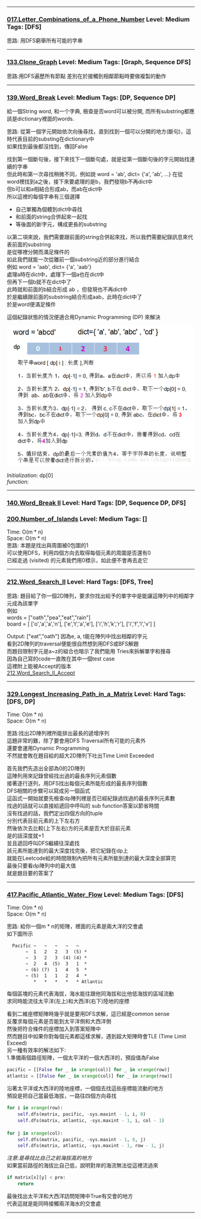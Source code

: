   
  
  
***
  
### [017.Letter_Combinations_of_a_Phone_Number](../SourceCode/Python/017.Letter_Combinations_of_a_Phone_Number.py) Level: Medium Tags: [DFS]
   
思路: 用DFS窮舉所有可能的字串
  
***
  
  
### [133.Clone_Graph](../SourceCode/Python/133.Clone_Graph.py) Level: Medium Tags: [Graph, Sequence DFS]
  
思路:用DFS遍歷所有節點
差別在於接觸到相鄰節點時要做複製的動作
  
  

***

### [139.Word_Break](../SourceCode/Python/139.Word_Break.py) Level: Medium Tags: [DP, Sequence DP]

給一個String word, 和一个字典, 檢查是否word可以被分開, 而所有substring都應該是dictionary裡面的words.  
  
思路: 從第一個字元開始依次向後尋找，直到找到一個可以分開的地方(斷句)，這時代表目前的substing在dictionary中  
如果找到最後都沒找到，傳回False  
  
找到第一個斷句後，接下來找下一個斷句處，就是從第一個斷句後的字元開始找連續的字串  
但此時和第一次尋找稍微不同，例如說 word = 'ab', dict= {'a', 'ab', ...}
在從word裡找到a之後，接下來要處理的是b，我們發現b不再dict中  
但b可以和a相結合形成ab，而ab在dict中  
所以這裡的每個字串有三個選擇  

+ 自己單獨為個體到dict中尋找
+ 和前面的string合併起來一起找
+ 等後面的新字元，構成更長的substring  

以第二項來說，我們需要跟前面的string合併起來找，所以我們需要紀錄訊息來代表前面的substring  
是從哪裡分開而滿足條件的  
如此我們就能一次從離前一個substring近的部分進行結合  
例如 word = 'aab', dict= {'a', 'aab'}  
處理a時在dict中，處理下一個a也在dict中  
但再下一個b就不在dict中了  
此時就和前面的b結合形成 ab ，但發現也不再dict中  
於是繼續跟前面的substring結合形成aab，此時在dict中了  
於是word便滿足條件

這個紀錄狀態的情況便適合用Dynamic Programming (DP) 來解決

![Alt text](Res/dp.png)


_Initialization_: dp\[0]  
_function_: 
***
  
  
### [140.Word_Break II](../SourceCode/Python/140.Word_Break_II.py) Level: Hard Tags: [DP, Sequence DP, DFS]
  
  
### [200.Number_of_Islands](../SourceCode/Python/200.Number_of_Islands.py) Level: Medium Tags: []
  
Time:  O(m * n)  
Space: O(m * n)  
思路: 本題是找出與周圍被0包圍的1  
可以使用DFS，利用四個方向去取得每個元素的周圍是否還有0  
已經走過 (visited) 的元素我們用0標示，如此便不會再去走它
  
  
***
 
### [212.Word_Search_II](../../SourceCode/Python/212.Word_Search_II.py) Level: Hard Tags: [DFS, Tree]
  
思路: 題目給了你一個2D陣列，要求你找出給予的單字中是能讓這陣列中的相鄰字元成為該單字  
例如  
words = ["oath","pea","eat","rain"]  
board =
[
  ['o','a','a','n'],
  ['e','t','a','e'],
  ['i','h','k','r'],
  ['i','f','l','v']
]

Output: ["eat","oath"]
因為e, a, t能在陣列中找出相鄰的字元    
看到2D陣列的traversal便能很自然想到用DFS或BFS解題  
而題目限制字元是a~z的組合也暗示了我們能用 Tries來拆解單字和搜尋  
因為自己寫的code一直敗在其中一個test case  
這裡附上能被Accept的版本  
[212.Word_Search_II_Accept](../../SourceCode/Python/212.Word_Search_II_Accept.py)

***
  
### [329.Longest_Increasing_Path_in_a_Matrix](../../SourceCode/Python/329.Longest_Increasing_Path_in_a_Matrix.py) Level: Hard Tags: [DFS, DP]
  
Time:  O(m * n)  
Space: O(m * n)  

思路:找出2D陣列裡所能排出最長的遞增序列  
這題非常的難，除了要會用DFS Traversal所有可能的元素外  
還要會運用Dynamic Programming  
不然就會敗在題目給的超大2D陣列下吐出Time Limit Exceeded  
  
首先我們先造出全部為0的2D陣列  
這陣列用來記錄曾經找出過的最長序列元素個數  
接著逐行逐列，用DFS找出每個元素所能形成的最長序列個數  
DFS相關的步驟可以寫成另一個函式  
這函式一開始就要先檢查dp陣列裡是否已經紀錄過找過的最長序列元素數  
找過的話就可以直接給遞回中呼叫的 sub function答案以節省時間  
沒有找過的話，我們定出四個方向的tuple  
分別代表目前元素的上下左右方  
然後依次去比較(上下左右)方的元素是否大於目前元素  
是的話深度就+1  
並且遞回呼叫DFS繼續往深處找  
該元素所能達到的最大深度找完後，把它紀錄在dp上  
就能在Leetcode給的時間限制內把所有元素所能到達的最大深度全部算完  
最後只要看dp陣列中的最大值  
就是題目要的答案了  
  
  
***  
  
### [417.Pacific_Atlantic_Water_Flow](../../SourceCode/Python/417.Pacific_Atlantic_Water_Flow.py) Level: Medium Tags: [DFS]
  
Time:  O(m * n)  
Space: O(m * n)    
 
思路: 給你一個m * n的矩陣，裡面的元素是兩大洋的交會處  
如下圖所示   
```
  Pacific ~   ~   ~   ~   ~
       ~  1   2   2   3  (5) *
       ~  3   2   3  (4) (4) *
       ~  2   4  (5)  3   1  *
       ~ (6) (7)  1   4   5  *
       ~ (5)  1   1   2   4  *
          *   *   *   *   * Atlantic
```
每個區塊的元素代表海拔，海水能往跟他同海拔和比他低海拔的區域流動  
求同時能流往太平洋(左上)和大西洋(右下)陸地的座標  
  
看到二維座標矩陣時幾乎就是要用DFS求解，這已經是common sense  
反覆求每個元素是否能到太平洋側和大西洋側  
然後把符合條件的座標加入到答案矩陣中  
然而題目中如果你對每個元素都這樣求解，遇到超大矩陣時會TLE (Time Limit Exceed)  
另一種有效率的解法如下:  
1.準備兩個路徑矩陣，一個太平洋的一個大西洋的，預設值為False   
```python
pacific = [[False for _ in xrange(col)] for _ in xrange(row)]
atlantic = [[False for _ in xrange(col)] for _ in xrange(row)]
```
沿著太平洋或大西洋的陸地座標，一個個去找這些座標能流動的地方  
預設是把自己當最低海拔，一路往四個方向尋找  
```python
for i in xrange(row):
    self.dfs(matrix, pacific, -sys.maxint - 1, i, 0)
    self.dfs(matrix, atlantic, -sys.maxint - 1, i, col - 1)

for j in xrange(col):
    self.dfs(matrix, pacific, -sys.maxint - 1, 0, j)
    self.dfs(matrix, atlantic, -sys.maxint - 1, row - 1, j)
```  
*注意:是尋找比自己之前海拔高的地方*  
如果當前路徑的海拔比自己低，說明對岸的海流無法從這裡流過來  
```python
if matrix[x][y] < pre:
    return
```
最後找出太平洋和大西洋訪問矩陣中True有交會的地方  
代表這就是能同時接觸兩洋海水的交會處  
  
  
***  

